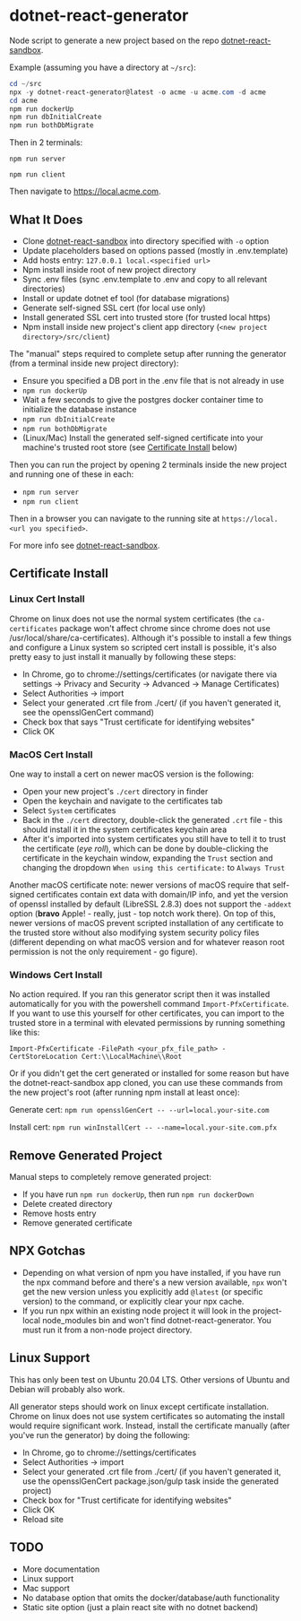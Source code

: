# dotnet-react-generator

Node script to generate a new project based on the repo [dotnet-react-sandbox](https://github.com/mikey-t/dotnet-react-sandbox).

Example (assuming you have a directory at `~/src`):

```Powershell
cd ~/src
npx -y dotnet-react-generator@latest -o acme -u acme.com -d acme
cd acme
npm run dockerUp
npm run dbInitialCreate
npm run bothDbMigrate
```

Then in 2 terminals:

`npm run server`

`npm run client`

Then navigate to https://local.acme.com.

## What It Does

- Clone [dotnet-react-sandbox](https://github.com/mikey-t/dotnet-react-sandbox) into directory specified with `-o` option
- Update placeholders based on options passed (mostly in .env.template)
- Add hosts entry: `127.0.0.1 local.<specified url>`
- Npm install inside root of new project directory
- Sync .env files (sync .env.template to .env and copy to all relevant directories)
- Install or update dotnet ef tool (for database migrations)
- Generate self-signed SSL cert (for local use only)
- Install generated SSL cert into trusted store (for trusted local https)
- Npm install inside new project's client app directory (`<new project directory>/src/client`)

The "manual" steps required to complete setup after running the generator (from a terminal inside new project directory):

- Ensure you specified a DB port in the .env file that is not already in use
- `npm run dockerUp`
- Wait a few seconds to give the postgres docker container time to initialize the database instance
- `npm run dbInitialCreate`
- `npm run bothDbMigrate`
- (Linux/Mac) Install the generated self-signed certificate into your machine's trusted root store (see [Certificate Install](#certificate-install) below)

Then you can run the project by opening 2 terminals inside the new project and running one of these in each:

- `npm run server`
- `npm run client`

Then in a browser you can navigate to the running site at `https://local.<url you specified>`.

For more info see [dotnet-react-sandbox](https://github.com/mikey-t/dotnet-react-generator).

## Certificate Install

### Linux Cert Install

Chrome on linux does not use the normal system certificates (the `ca-certificates` package won't affect chrome since chrome does not use /usr/local/share/ca-certificates). Although it's possible to install a few things and configure a Linux system so scripted cert install is possible, it's also pretty easy to just install it manually by following these steps:
- In Chrome, go to chrome://settings/certificates (or navigate there via settings -> Privacy and Security -> Advanced -> Manage Certificates)
- Select Authorities -> import
- Select your generated .crt file from ./cert/ (if you haven't generated it, see the opensslGenCert command)
- Check box that says "Trust certificate for identifying websites"
- Click OK

### MacOS Cert Install

One way to install a cert on newer macOS version is the following:

- Open your new project's `./cert` directory in finder
- Open the keychain and navigate to the certificates tab
- Select `System` certificates
- Back in the `./cert` directory, double-click the generated `.crt` file - this should install it in the system certificates keychain area
- After it's imported into system certificates you still have to tell it to trust the certificate (*eye roll*), which can be done by double-clicking the certificate in the keychain window, expanding the `Trust` section and changing the dropdown `When using this certificate:` to `Always Trust`

Another macOS certificate note: newer versions of macOS require that self-signed certificates contain ext data with domain/IP info, and yet the version of openssl installed by default (LibreSSL 2.8.3) does not support the `-addext` option (**bravo** Apple! - really, just - top notch work there). On top of this, newer versions of macOS prevent scripted installation of any certificate to the trusted store without also modifying system security policy files (different depending on what macOS version and for whatever reason root permission is not the only requirement - go figure).

### Windows Cert Install

No action required. If you ran this generator script then it was installed automatically for you with the powershell command `Import-PfxCertificate`. If you want to use this yourself for other certificates, you can import to the trusted store in a terminal with elevated permissions by running something like this:

`Import-PfxCertificate -FilePath <your_pfx_file_path> -CertStoreLocation Cert:\\LocalMachine\\Root`

Or if you didn't get the cert generated or installed for some reason but have the dotnet-react-sandbox app cloned, you can use these commands from the new project's root (after running npm install at least once):

Generate cert: `npm run opensslGenCert -- --url=local.your-site.com`

Install cert: `npm run winInstallCert -- --name=local.your-site.com.pfx`

## Remove Generated Project

Manual steps to completely remove generated project:

- If you have run `npm run dockerUp`, then run `npm run dockerDown`
- Delete created directory
- Remove hosts entry
- Remove generated certificate

## NPX Gotchas

- Depending on what version of npm you have installed, if you have run the npx command before and there's a new version available, `npx` won't get the new version unless you explicitly add `@latest` (or specific version) to the command, or explicitly clear your npx cache. 
- If you run npx within an existing node project it will look in the project-local node_modules bin and won't find dotnet-react-generator. You must run it from a non-node project directory.

## Linux Support

This has only been test on Ubuntu 20.04 LTS. Other versions of Ubuntu and Debian will probably also work.

All generator steps should work on linux except certificate installation. Chrome on linux does not use system certificates so automating the install would require significant work. Instead, install the certificate manually (after you've run the generator) by doing the following:

- In Chrome, go to chrome://settings/certificates
- Select Authorities -> import
- Select your generated .crt file from ./cert/ (if you haven't generated it, use the opensslGenCert package.json/gulp task inside the generated project)
- Check box for "Trust certificate for identifying websites"
- Click OK
- Reload site

## TODO

- More documentation
- Linux support
- Mac support
- No database option that omits the docker/database/auth functionality
- Static site option (just a plain react site with no dotnet backend)
